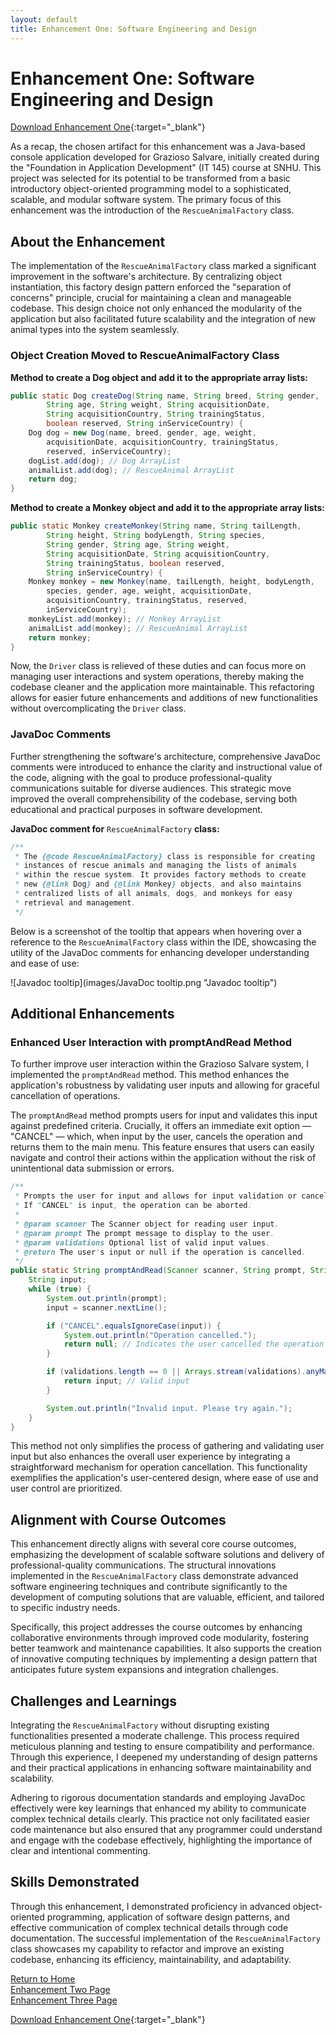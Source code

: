 ```yaml
---
layout: default
title: Enhancement One: Software Engineering and Design
---
```


# Enhancement One: Software Engineering and Design

[Download Enhancement One](https://drive.google.com/file/d/1-4nTlY2KZvnHgFaIZOHSJA8juXZT7cN7/view?usp=sharing){:target="_blank"}

As a recap, the chosen artifact for this enhancement was a Java-based console application developed for Grazioso Salvare, initially created during the "Foundation in Application Development" (IT 145) course at SNHU. This project was selected for its potential to be transformed from a basic introductory object-oriented programming model to a sophisticated, scalable, and modular software system. The primary focus of this enhancement was the introduction of the `RescueAnimalFactory` class.

## About the Enhancement

The implementation of the `RescueAnimalFactory` class marked a significant improvement in the software's architecture. By centralizing object instantiation, this factory design pattern enforced the "separation of concerns" principle, crucial for maintaining a clean and manageable codebase. This design choice not only enhanced the modularity of the application but also facilitated future scalability and the integration of new animal types into the system seamlessly.

### Object Creation Moved to RescueAnimalFactory Class
**Method to create a Dog object and add it to the appropriate array lists:**
```java
public static Dog createDog(String name, String breed, String gender,
        String age, String weight, String acquisitionDate, 
        String acquisitionCountry, String trainingStatus, 
        boolean reserved, String inServiceCountry) {
    Dog dog = new Dog(name, breed, gender, age, weight, 
        acquisitionDate, acquisitionCountry, trainingStatus, 
        reserved, inServiceCountry);
    dogList.add(dog); // Dog ArrayList
    animalList.add(dog); // RescueAnimal ArrayList
    return dog;
}
```
**Method to create a Monkey object and add it to the appropriate array lists:**
```java
public static Monkey createMonkey(String name, String tailLength, 
        String height, String bodyLength, String species, 
        String gender, String age, String weight, 
        String acquisitionDate, String acquisitionCountry, 
        String trainingStatus, boolean reserved, 
        String inServiceCountry) {
    Monkey monkey = new Monkey(name, tailLength, height, bodyLength, 
        species, gender, age, weight, acquisitionDate, 
        acquisitionCountry, trainingStatus, reserved, 
        inServiceCountry);
    monkeyList.add(monkey); // Monkey ArrayList
    animalList.add(monkey); // RescueAnimal ArrayList
    return monkey;
}
```

Now, the `Driver` class is relieved of these duties and can focus more on managing user interactions and system operations, thereby making the codebase cleaner and the application more maintainable. This refactoring allows for easier future enhancements and additions of new functionalities without overcomplicating the `Driver` class.

### JavaDoc Comments
Further strengthening the software's architecture, comprehensive JavaDoc comments were introduced to enhance the clarity and instructional value of the code, aligning with the goal to produce professional-quality communications suitable for diverse audiences. This strategic move improved the overall comprehensibility of the codebase, serving both educational and practical purposes in software development.

**JavaDoc comment for** `RescueAnimalFactory` **class:**
```java
/**
 * The {@code RescueAnimalFactory} class is responsible for creating 
 * instances of rescue animals and managing the lists of animals 
 * within the rescue system. It provides factory methods to create 
 * new {@link Dog} and {@link Monkey} objects, and also maintains 
 * centralized lists of all animals, dogs, and monkeys for easy 
 * retrieval and management.
 */
```

Below is a screenshot of the tooltip that appears when hovering over a reference to the `RescueAnimalFactory` class within the IDE, showcasing the utility of the JavaDoc comments for enhancing developer understanding and ease of use:

![Javadoc tooltip](images/JavaDoc tooltip.png "Javadoc tooltip")

## Additional Enhancements

### Enhanced User Interaction with promptAndRead Method

To further improve user interaction within the Grazioso Salvare system, I implemented the `promptAndRead` method. This method enhances the application's robustness by validating user inputs and allowing for graceful cancellation of operations.

The `promptAndRead` method prompts users for input and validates this input against predefined criteria. Crucially, it offers an immediate exit option — "CANCEL" — which, when input by the user, cancels the operation and returns them to the main menu. This feature ensures that users can easily navigate and control their actions within the application without the risk of unintentional data submission or errors.

```java
/**
 * Prompts the user for input and allows for input validation or cancellation.
 * If "CANCEL" is input, the operation can be aborted.
 * 
 * @param scanner The Scanner object for reading user input.
 * @param prompt The prompt message to display to the user.
 * @param validations Optional list of valid input values.
 * @return The user's input or null if the operation is cancelled.
 */
public static String promptAndRead(Scanner scanner, String prompt, String... validations) {
    String input;
    while (true) {
        System.out.println(prompt);
        input = scanner.nextLine();

        if ("CANCEL".equalsIgnoreCase(input)) {
            System.out.println("Operation cancelled.");
            return null; // Indicates the user cancelled the operation
        }

        if (validations.length == 0 || Arrays.stream(validations).anyMatch(input::equalsIgnoreCase)) {
            return input; // Valid input
        }

        System.out.println("Invalid input. Please try again.");
    }
}
```

This method not only simplifies the process of gathering and validating user input but also enhances the overall user experience by integrating a straightforward mechanism for operation cancellation. This functionality exemplifies the application's user-centered design, where ease of use and user control are prioritized.

## Alignment with Course Outcomes

This enhancement directly aligns with several core course outcomes, emphasizing the development of scalable software solutions and delivery of professional-quality communications. The structural innovations implemented in the `RescueAnimalFactory` class demonstrate advanced software engineering techniques and contribute significantly to the development of computing solutions that are valuable, efficient, and tailored to specific industry needs.

Specifically, this project addresses the course outcomes by enhancing collaborative environments through improved code modularity, fostering better teamwork and maintenance capabilities. It also supports the creation of innovative computing techniques by implementing a design pattern that anticipates future system expansions and integration challenges.

## Challenges and Learnings

Integrating the `RescueAnimalFactory` without disrupting existing functionalities presented a moderate challenge. This process required meticulous planning and testing to ensure compatibility and performance. Through this experience, I deepened my understanding of design patterns and their practical applications in enhancing software maintainability and scalability.

Adhering to rigorous documentation standards and employing JavaDoc effectively were key learnings that enhanced my ability to communicate complex technical details clearly. This practice not only facilitated easier code maintenance but also ensured that any programmer could understand and engage with the codebase effectively, highlighting the importance of clear and intentional commenting.

## Skills Demonstrated

Through this enhancement, I demonstrated proficiency in advanced object-oriented programming, application of software design patterns, and effective communication of complex technical details through code documentation. The successful implementation of the `RescueAnimalFactory` class showcases my capability to refactor and improve an existing codebase, enhancing its efficiency, maintainability, and adaptability.

[Return to Home](/)  
[Enhancement Two Page](/enhancement-two)  
[Enhancement Three Page](/enhancement-three)  
  
[Download Enhancement One](https://drive.google.com/file/d/1-4nTlY2KZvnHgFaIZOHSJA8juXZT7cN7/view?usp=sharing){:target="_blank"}